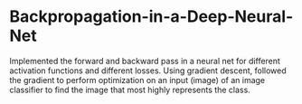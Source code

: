# Backpropagation-in-a-Deep-Neural-Net
Implemented the forward and backward pass in a neural net for different activation functions and different losses. Using gradient descent, followed the gradient to perform optimization on an input (image) of an image classifier to find the image that most highly represents the class.
